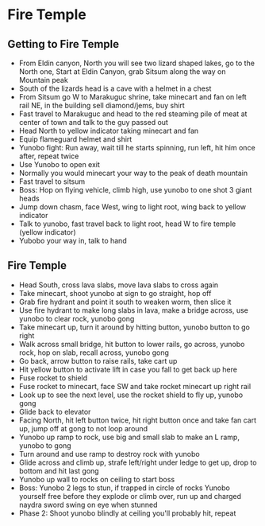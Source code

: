 # Fire Temple

## Getting to Fire Temple
- From Eldin canyon, North you will see two lizard shaped lakes, go to the North one, Start at Eldin Canyon, grab Sitsum along the way on Mountain peak
- South of the lizards head is a cave with a helmet in a chest
- From Sitsum go W to Marakuguc shrine, take minecart and fan on left rail NE, in the building sell diamond/jems, buy shirt
- Fast travel to Marakuguc and head to the red steaming pile of meat at center of town and talk to the guy passed out
- Head North to yellow indicator taking minecart and fan
- Equip flameguard helmet and shirt
- Yunobo fight: Run away, wait till he starts spinning, run left, hit him once after, repeat twice
- Use Yunobo to open exit
- Normally you would minecart your way to the peak of death mountain
- Fast travel to sitsum
- Boss: Hop on flying vehicle, climb high, use yunobo to one shot 3 giant heads
- Jump down chasm, face West, wing to light root, wing back to yellow indicator
- Talk to yunobo, fast travel back to light root, head W to fire temple (yellow indicator)
- Yubobo your way in, talk to hand

## Fire Temple
- Head South, cross lava slabs, move lava slabs to cross again
- Take minecart, shoot yunobo at sign to go straight, hop off
- Grab fire hydrant and point it south to weaken worm, then slice it
- Use fire hydrant to make long slabs in lava, make a bridge across, use yunobo to clear rock, yunobo gong
- Take minecart up, turn it around by hitting button, yunobo button to go right
- Walk across small bridge, hit button to lower rails, go across, yunobo rock, hop on slab, recall across, yunobo gong
- Go back, arrow button to raise rails, take cart up
- Hit yellow button to activate lift in case you fall to get back up here
- Fuse rocket to shield
- Fuse rocket to minecart, face SW and take rocket minecart up right rail
- Look up to see the next level, use the rocket shield to fly up, yunobo gong
- Glide back to elevator
- Facing North, hit left button twice, hit right button once and take fan cart up, jump off at gong to not loop around
- Yunobo up ramp to rock, use big and small slab to make an L ramp, yunobo to gong
- Turn around and use ramp to destroy rock with yunobo
- Glide across and climb up, strafe left/right under ledge to get up, drop to bottom and hit last gong
- Yunobo up wall to rocks on ceiling to start boss
- Boss: Yunobo 2 legs to stun, if trapped in circle of rocks Yunobo yourself free before they explode or climb over, run up and charged naydra sword swing on eye when stunned
- Phase 2: Shoot yunobo blindly at ceiling you'll probably hit, repeat
